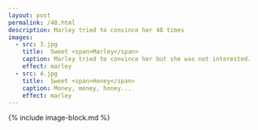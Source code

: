 ```yaml
---
layout: post
permalink: /48.html
description: Marley tried to convince her 48 times
images:
  - src: 3.jpg
    title:  Sweet <span>Marley</span>
    caption: Marley tried to convince her but she was not interested. 
    effect: marley
  - src: 4.jpg
    title:  Sweet <span>Honey</span>
    caption: Money, money, honey... 
    effect: marley 
---
```


{% include image-block.md %}

